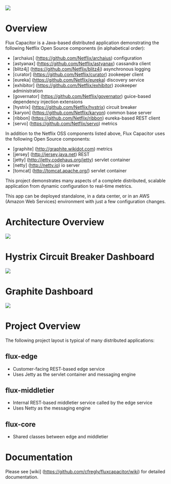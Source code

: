 <img src="https://raw.github.com/cfregly/fluxcapacitor/master/docs/images/fluxcapacitor-logo.png">

Overview
========
Flux Capacitor is a Java-based distributed application demonstrating the following Netflix Open Source components (in alphabetical order):
* [archaius] (https://github.com/Netflix/archaius) configuration
* [astyanax] (https://github.com/Netflix/astyanax) cassandra client
* [blitz4j] (https://github.com/Netflix/blitz4j) asynchronous logging
* [curator] (https://github.com/Netflix/curator) zookeeper client
* [eureka] (https://github.com/Netflix/eureka) discovery service
* [exhibitor] (https://github.com/Netflix/exhibitor) zookeeper administration
* [governator] (https://github.com/Netflix/governator) guice-based dependency injection extensions
* [hystrix] (https://github.com/Netflix/hystrix) circuit breaker
* [karyon] (https://github.com/Netflix/karyon) common base server
* [ribbon] (https://github.com/Netflix/ribbon) eureka-based REST client
* [servo] (https://github.com/Netflix/servo) metrics

In addition to the Netflix OSS components listed above, Flux Capacitor uses the following Open Source components:
* [graphite] (http://graphite.wikidot.com) metrics
* [jersey] (http://jersey.java.net) REST 
* [jetty] (http://jetty.codehaus.org/jetty) servlet container 
* [netty] (http://netty.io) io server 
* [tomcat] (http://tomcat.apache.org/) servlet container

This project demonstrates many aspects of a complete distributed, scalable application from dynamic configuration to real-time metrics.

This app can be deployed standalone, in a data center, or in an AWS (Amazon Web Services) environment with just a few configuration changes.

Architecture Overview
=====================
<img src="https://raw.github.com/cfregly/fluxcapacitor/master/docs/images/fluxcapacitor-netflixoss-overview.jpg">

Hystrix Circuit Breaker Dashboard
=================================
<img src="https://raw.github.com/cfregly/fluxcapacitor/master/docs/images/fluxcapacitor-hystrix-dashboard.jpg">

Graphite Dashboard
=================================
<img src="https://raw.github.com/cfregly/fluxcapacitor/master/docs/images/fluxcapacitor-graphite-dashboard.jpg">

Project Overview
================
The following project layout is typical of many distributed applications: 

flux-edge
-----------
* Customer-facing REST-based edge service
* Uses Jetty as the servlet container and messaging engine

flux-middletier
-----------------
* Internal REST-based middletier service called by the edge service  
* Uses Netty as the messaging engine

flux-core
-----------
* Shared classes between edge and middletier

Documentation
==============
Please see [wiki] (https://github.com/cfregly/fluxcapacitor/wiki) for detailed documentation.
